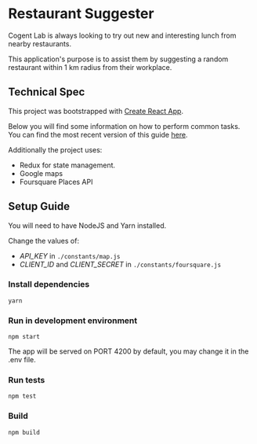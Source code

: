 # Restaurant Suggester

Cogent Lab is always looking to try out new and interesting lunch from nearby restaurants.

This application's purpose is to assist them by suggesting a random restaurant within 1 km radius from their workplace.

## Technical Spec

This project was bootstrapped with [Create React App](https://github.com/facebook/create-react-app).

Below you will find some information on how to perform common tasks.<br>
You can find the most recent version of this guide [here](https://github.com/facebook/create-react-app/blob/master/packages/react-scripts/template/README.md).

Additionally the project uses:

- Redux for state management.
- Google maps
- Foursquare Places API

## Setup Guide

You will need to have NodeJS and Yarn installed.

Change the values of:

- *API_KEY* in `./constants/map.js`
- *CLIENT_ID* and *CLIENT_SECRET* in `./constants/foursquare.js`

### Install dependencies

`yarn`

### Run in development environment

`npm start`

The app will be served on PORT 4200 by default, you may change it in the .env file.

### Run tests

`npm test`

### Build

`npm build`